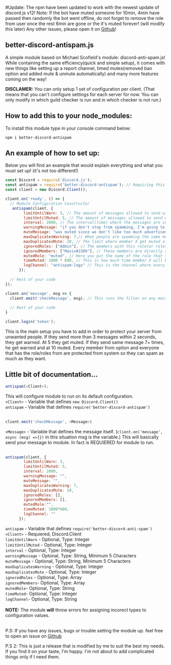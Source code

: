 #Update: 
The npm have been updated to work with the newest update of discord.js v12!
Note: If the bot have muted someone for 10min, 4min have passed then randomly the bot went offline, do not forget to remove the role from user once the rest 6min are gone or the it's muted forever! (will modify this later)
Any other issues, please open it on [Github](https://github.com/MirageZoe/better-discord-antispam)!
## better-discord-antispam.js
A simple module based on Michael Scofield's module: discord-anti-spam.js! While containing the same efficiency(quick and simple setup), it comes with new things like setting up a report channel, timed mutes(removed ban option and added mute & unmute automatically) and many more features coming on the way!

**DISCLAMER:** You can only setup 1 set of configuration per client. (That means that you can't configure settings for each server for now. You can only modify in which guild checker is run and in which checker is not run.) 


## How to add this to your node_modules:
To install this module type in your console command below:
```
npm i better-discord-antispam
```

## An example of how to set up:
Below you will find an example that would explain everything and what you must set up! (it's not too different!)

```js
const Discord = require('discord.js');
const antispam = require('better-discord-antispam'); // Requiring this module.
const client = new Discord.Client();

client.on('ready', () => {
  // Module Configuration Constructor
   antispam(client, {
        limitUntilWarn: 3, // The amount of messages allowed to send within the interval(time) before getting a warn.
        limitUntilMuted: 5, // The amount of messages allowed to send within the interval(time) before getting a muted.
        interval: 2000, // The interval(time) where the messages are sent. Practically if member X sent 5+ messages within 2 seconds, he get muted. (1000 milliseconds = 1 second, 2000 milliseconds = 2 seconds etc etc)
        warningMessage: "if you don't stop from spamming, I'm going to punish you!", // Message you get when you are warned!
        muteMessage: "was muted since we don't like too much advertisement type people!", // Message sent after member X was punished(muted).
        maxDuplicatesWarning: 7,// When people are spamming the same message, this will trigger when member X sent over 7+ messages.
        maxDuplicatesMute: 10, // The limit where member X get muted after sending too many messages(10+).
        ignoredRoles: ["Admin"], // The members with this role(or roles) will be ignored if they have it. Suggest to not add this to any random guys. Also it's case sensitive.
        ignoredMembers: ["Mavis#2389"], // These members are directly affected and they do not require to have the role above. Good for undercover pranks.
		mutedRole: "muted", // Here you put the name of the role that should not let people write/speak or anything else in your server. If there is no role set, by default, the module will attempt to create the role for you & set it correctly for every channel in your server. It will be named "muted".
		timeMuted: 1000 * 600, // This is how much time member X will be muted. if not set, default would be 10 min.
		logChannel: "antispam-logs" // This is the channel where every report about spamming goes to. If it's not set up, it will attempt to create the channel.
      });
      
  // Rest of your code
});

client.on('message', msg => {
  client.emit('checkMessage', msg); // This runs the filter on any message bot receives in any guilds.
  
  // Rest of your code
}

client.login('token');
```
This is the main setup you have to add in order to protect your server from unwanted people. If they send more than 3 messages within 2 seconds, they get warned. At 5 they get muted. If they send same message 7+ times, he get warned and at 10 muted. Every member from <ignoredMembers> option and everyone that has the role/roles from <ignoredRoles> are protected from system so they can spam as much as they want.

## Little bit of documentation...

```js
antispam(<Client>);
```
This will configure module to run on its default configuration.<br>
`<Client>` - Variable that defines `new Discord.Client()`<br>
`antispam` - Variable that defines `require('better-discord-antispam')` <br>
<br>
```js
client.emit('checkMessage', <Message>)
```
`<Message>` - Variable that defines the message itself. (`client.on('message', async (msg) =>{})` in this situation msg is the <Message> variable.)
This will basically send your message to module. In fact is REQUIERED for module to run.<br>
<br>
```js
antispam(client, {
        limitUntilWarn: 3,
        limitUntilMuted: 5,
        interval: 2000,
        warningMessage: "",
        muteMessage: "",
        maxDuplicatesWarning: 7,
        maxDuplicatesMute: 10,
        ignoredRoles: [],
        ignoredMembers: [],
		mutedRole:"",
		timeMuted: 1000*600,
		logChannel: ""
      });
```
`antispam` - Variable that defines `require('better-discord-anti-spam')` <br>
`<Client>` - Requiered, Discord.Client<br>
`limitUntilWarn` - Optional, Type: Integer<br>
`limitUntilMuted` - Optional, Type: Integer<br>
`interval` - Optional, Type: Integer<br>
`warningMessage` - Optonal, Type: String, Minimum 5 Characters<br>
`muteMessage` - Optional, Type: String, Minimum 5 Characters<br>
`maxDuplicatesWarning` - Optional, Type: Integer<br>
`maxDuplicatesMute` - Optional, Type: Integer<br>
`ignoredRoles` - Optional, Type: Array<br>
`ignoredMembers`- Optional, Type: Array<br>
`mutedRole`- Optional, Type: String<br>
`timeMuted`- Optional, Type: Integer<br>
`logChannel`- Optional, Type: String<br>
<br>
**NOTE:** The module **will** throw errors for assigning incorect types to configuration values.<br>
<br>

P.S: If you have any issues, bugs or trouble setting the module up. feel free to open an issue on [Github](https://github.com/MirageZoe/better-discord-antispam)

P.S 2: This is just a release that is modified by me to suit the best my needs. If you find it on your taste, I'm happy. I'm not about to add complicated things only if I need them.
